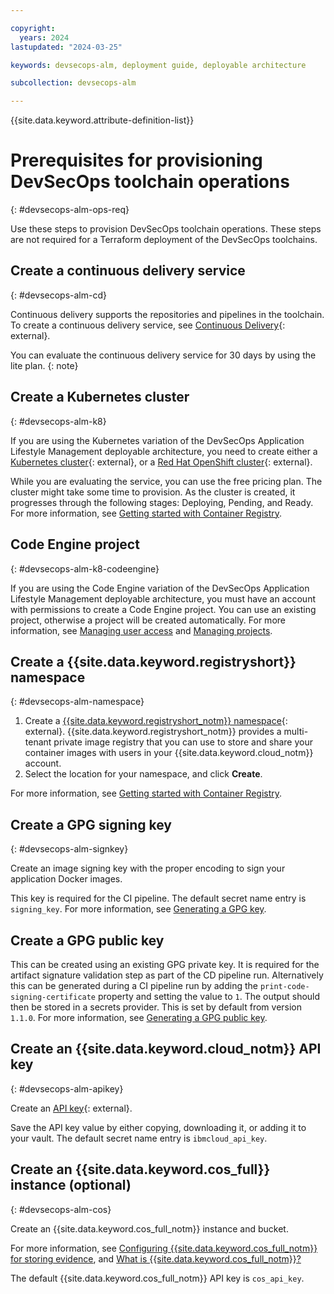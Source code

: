 ```yaml
---

copyright:
  years: 2024
lastupdated: "2024-03-25"

keywords: devsecops-alm, deployment guide, deployable architecture

subcollection: devsecops-alm

---
```


{{site.data.keyword.attribute-definition-list}}

# Prerequisites for provisioning DevSecOps toolchain operations
{: #devsecops-alm-ops-req}

Use these steps to provision DevSecOps toolchain operations. These steps are not required for a Terraform deployment of the DevSecOps toolchains.

## Create a continuous delivery service
{: #devsecops-alm-cd}

Continuous delivery supports the repositories and pipelines in the toolchain. To create a continuous delivery service, see [Continuous Delivery](https://cloud.ibm.com/catalog/services/continuous-delivery){: external}.

You can evaluate the continuous delivery service for 30 days by using the lite plan.
{: note}

## Create a Kubernetes cluster
{: #devsecops-alm-k8}

If you are using the Kubernetes variation of the DevSecOps Application Lifestyle Management deployable architecture, you need to create either a [Kubernetes cluster](https://cloud.ibm.com/kubernetes/catalog/cluster/create){: external}, or a [Red Hat OpenShift cluster](https://cloud.ibm.com/kubernetes/catalog/create?platformType=openshift){: external}.

While you are evaluating the service, you can use the free pricing plan. The cluster might take some time to provision. As the cluster is created, it progresses through the following stages: Deploying, Pending, and Ready. For more information, see [Getting started with Container Registry](/docs/Registry?topic=Registry-getting-started).

## Code Engine project
{: #devsecops-alm-k8-codeengine}

If you are using the Code Engine variation of the DevSecOps Application Lifestyle Management deployable architecture, you must have an account with permissions to create a Code Engine project. You can use an existing project, otherwise a project will be created automatically. For more information, see [Managing user access](/docs/codeengine?topic=codeengine-iam) and [Managing projects](/docs/codeengine?topic=codeengine-manage-project).

## Create a {{site.data.keyword.registryshort}} namespace
{: #devsecops-alm-namespace}

1. Create a [{{site.data.keyword.registryshort_notm}} namespace](https://cloud.ibm.com/registry/namespaces){: external}. {{site.data.keyword.registryshort_notm}} provides a multi-tenant private image registry that you can use to store and share your container images with users in your {{site.data.keyword.cloud_notm}} account.
2. Select the location for your namespace, and click **Create**.

For more information, see [Getting started with Container Registry](/docs/Registry?topic=Registry-getting-started).

## Create a GPG signing key
{: #devsecops-alm-signkey}

Create an image signing key with the proper encoding to sign your application Docker images.

This key is required for the CI pipeline. The default secret name entry is `signing_key`. For more information, see [Generating a GPG key](/docs/devsecops?topic=devsecops-devsecops-image-signing).

## Create a GPG public key

This can be created using an existing GPG private key. It is required for the artifact signature validation step as part of the CD pipeline run. Alternatively this can be generated during a CI pipeline run by adding the `print-code-signing-certificate` property and setting the value to `1`. The output should then be stored in a secrets provider. This is set by default from version `1.1.0`. For more information, see [Generating a GPG public key](/docs/devsecops?topic=devsecops-devsecops-publickey).

## Create an {{site.data.keyword.cloud_notm}} API key
{: #devsecops-alm-apikey}

Create an [API key](https://cloud.ibm.com/iam/apikeys){: external}.

Save the API key value by either copying, downloading it, or adding it to your vault. The default secret name entry is `ibmcloud_api_key`.

## Create an {{site.data.keyword.cos_full}} instance (optional)
{: #devsecops-alm-cos}

Create an {{site.data.keyword.cos_full_notm}} instance and bucket.

For more information, see [Configuring {{site.data.keyword.cos_full_notm}} for storing evidence](/docs/devsecops?topic=devsecops-cd-devsecops-cos-config), and [What is {{site.data.keyword.cos_full_notm}}?](/docs/cloud-object-storage?topic=cloud-object-storage-about-cloud-object-storage)

The default {{site.data.keyword.cos_full_notm}} API key is `cos_api_key`.
